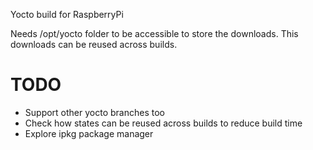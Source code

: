 Yocto build for RaspberryPi

Needs /opt/yocto folder to be accessible to store the downloads. This downloads can be reused across builds.


TODO
====
* Support other yocto branches too
* Check how states can be reused across builds to reduce build time
* Explore ipkg package manager
